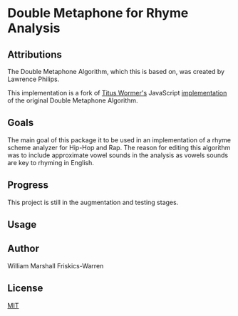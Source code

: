 # Double Metaphone for Rhyme Analysis

## Attributions
The Double Metaphone Algorithm, which this is based on, was created by Lawrence Philips.

This implementation is a fork of [Titus Wormer's](http://wooorm.com) JavaScript [implementation](https://github.com/wooorm/double-metaphone) of the original Double Metaphone Algorithm.

## Goals
The main goal of this package it to be used in an implementation of a rhyme scheme analyzer for Hip-Hop and Rap. The reason for editing this algorithm was to include approximate vowel sounds in the analysis as vowels sounds are key to rhyming in English.

## Progress

This project is still in the augmentation and testing stages.

## Usage

## Author

William Marshall Friskics-Warren

## License

[MIT](LICENSE)
